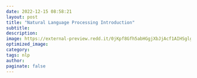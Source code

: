 ```yaml
---
date: 2022-12-15 08:58:21
layout: post
title: "Natural Language Processing Introduction"
subtitle:
description:
image: https://external-preview.redd.it/0jKpf8Gfh5abHGgjXbJjAcf1AIHSglgwN7Cf1JDJO4k.jpg?auto=webp&s=21ff97dfe7c1e7ec24b60d3898c301d03a8e84e2
optimized_image:
category:
tags: nlp
author:
paginate: false
---
```

